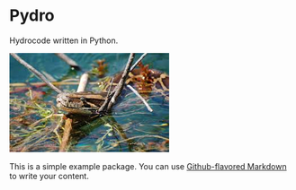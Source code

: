 # Pydro

Hydrocode written in Python.

![Burmese python in water](images/pythoninwater.jpeg)


This is a simple example package. You can use
[Github-flavored Markdown](https://guides.github.com/features/mastering-markdown/)
to write your content.

